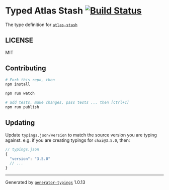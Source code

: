 # Typed Atlas Stash  [![Build Status](https://travis-ci.org/zergmk2/npm-atlas-stash.svg?branch=master)](https://travis-ci.org/zergmk2/npm-atlas-stash)


The type definition for [`atlas-stash`](git://github.com/blaffoy/atlas-stash.git)

## LICENSE

MIT

## Contributing

```sh
# Fork this repo, then
npm install

npm run watch

# add tests, make changes, pass tests ... then [ctrl+c]
npm run publish
```

## Updating

Update `typings.json/version` to match the source version you are typing against.
e.g. if you are creating typings for `chai@3.5.0`, then:

```js
// typings.json
{
  "version": "3.5.0"
  // ...
}
```

----

Generated by [`generator-typings`](https://github.com/typings/generator-typings) 1.0.13
